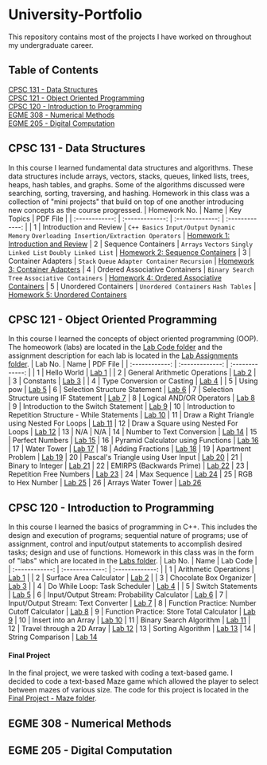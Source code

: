 # University-Portfolio
This repository contains most of the projects I have worked on throughout my undergraduate career.

## Table of Contents  
[CPSC 131 - Data Structures](#cpsc-131---data-structures)  
[CPSC 121 - Object Oriented Programming](#cpsc-121---object-oriented-programming)  
[CPSC 120 - Introduction to Programming](#cpsc-120---introduction-to-programming)  
[EGME 308 - Numerical Methods](#egme-308---numerical-methods)  
[EGME 205 - Digital Computation](#egme-205---digital-computation)    

## CPSC 131 - Data Structures
In this course I learned fundamental data structures and algorithms. These data structures include arrays, vectors, stacks, queues, linked lists, trees, heaps, hash tables, and graphs. Some of the algorithms discussed were searching, sorting, traversing, and hashing. Homework in this class was a collection of "mini projects" that build on top of one another introducing new concepts as the course progressed.
| Homework No. | Name | Key Topics | PDF File |
| :------------: | :-------------: | :-------------: | :-------------: |
| 1 | Introduction and Review | `C++ Basics` `Input/Output` `Dynamic Memory` `Overloading Insertion/Extraction Operators` | [Homework 1: Introduction and Review](https://github.com/skelkelian/University-Portfolio/blob/main/CPSC%20131%20-%20Data%20Structures/Homework%201%20-%20Student%20Files/Introduction%20%26%20Review%20Project.pdf)
| 2 | Sequence Containers | `Arrays` `Vectors` `Singly Linked List` `Doubly Linked List` | [Homework 2: Sequence Containers](https://github.com/skelkelian/University-Portfolio/blob/main/CPSC%20131%20-%20Data%20Structures/Homework%202%20-%20Student%20Files/Sequence%20Containers%20Homework.pdf)
| 3 | Container Adapters | `Stack` `Queue` `Adapter Container` `Recursion` | [Homework 3: Container Adapters](https://github.com/skelkelian/University-Portfolio/blob/main/CPSC%20131%20-%20Data%20Structures/Homework%203%20-%20Student%20Files/Container%20Adapters%20Homework.pdf)
| 4 | Ordered Associative Containers | `Binary Search Tree` `Associative Containers` | [Homework 4: Ordered Associative Containers](https://github.com/skelkelian/University-Portfolio/blob/main/CPSC%20131%20-%20Data%20Structures/Homework%204%20-%20Student%20Files/Associative%20Containers%20Homework.pdf)
| 5 | Unordered Containers | `Unordered Containers` `Hash Tables` | [Homework 5: Unordered Containers](https://github.com/skelkelian/University-Portfolio/blob/main/CPSC%20131%20-%20Data%20Structures/Homework%205%20-%20Student%20Files/Unordered%20Containers%20Homework.pdf)


## CPSC 121 - Object Oriented Programming
In this course I learned the concepts of object oriented programming (OOP). The homeowork (labs) are located in the [Lab Code folder](https://github.com/skelkelian/University-Portfolio/tree/main/CPSC%20121%20-%20Object%20Oriented%20Programming/Lab%20Code) and the assignment description for each lab is located in the [Lab Assignments folder](https://github.com/skelkelian/University-Portfolio/tree/main/CPSC%20121%20-%20Object%20Oriented%20Programming/Lab%20Assignments).
| Lab No. | Name | PDF File |
| :------------: | :-------------: | :-------------: |
| 1 | Hello World | [Lab 1](https://github.com/skelkelian/University-Portfolio/blob/main/CPSC%20121%20-%20Object%20Oriented%20Programming/Lab%20Assignments/Lab%201.pdf) |
| 2 | General Arithmetic Operations | [Lab 2](https://github.com/skelkelian/University-Portfolio/blob/main/CPSC%20121%20-%20Object%20Oriented%20Programming/Lab%20Assignments/Lab%202.pdf) |
| 3 | Constants | [Lab 3](https://github.com/skelkelian/University-Portfolio/blob/main/CPSC%20121%20-%20Object%20Oriented%20Programming/Lab%20Assignments/Lab%203%20Constants.pdf) |
| 4 | Type Conversion or Casting | [Lab 4](https://github.com/skelkelian/University-Portfolio/blob/main/CPSC%20121%20-%20Object%20Oriented%20Programming/Lab%20Assignments/Lab%204%20Type%20Conversion%20or%20Casting.pdf) |
| 5 | Using pow | [Lab 5](https://github.com/skelkelian/University-Portfolio/blob/main/CPSC%20121%20-%20Object%20Oriented%20Programming/Lab%20Assignments/Lab%205%20Using%20pow.pdf)
| 6 | Selection Structure Statement | [Lab 6](https://github.com/skelkelian/University-Portfolio/blob/main/CPSC%20121%20-%20Object%20Oriented%20Programming/Lab%20Assignments/Lab%206%20Selection%20Structure.pdf)
| 7 | Selection Structure using IF Statement | [Lab 7](https://github.com/skelkelian/University-Portfolio/blob/main/CPSC%20121%20-%20Object%20Oriented%20Programming/Lab%20Assignments/Lab%207%20Selection%20Structure.pdf)
| 8 | Logical AND/OR Operators | [Lab 8](https://github.com/skelkelian/University-Portfolio/blob/main/CPSC%20121%20-%20Object%20Oriented%20Programming/Lab%20Assignments/Lab%208%20Logical%20AND%20OR.pdf)
| 9 | Introduction to the Switch Statement | [Lab 9](https://github.com/skelkelian/University-Portfolio/blob/main/CPSC%20121%20-%20Object%20Oriented%20Programming/Lab%20Assignments/Lab%209%20Switch%20Statement.pdf)
| 10 | Introduction to Repetition Structure - While Statements | [Lab 10](https://github.com/skelkelian/University-Portfolio/blob/main/CPSC%20121%20-%20Object%20Oriented%20Programming/Lab%20Assignments/Lab%2010%20Intro%20To%20Repetition%20Structure.pdf)
| 11 | Draw a Right Triangle using Nested For Loops | [Lab 11](https://github.com/skelkelian/University-Portfolio/blob/main/CPSC%20121%20-%20Object%20Oriented%20Programming/Lab%20Assignments/Lab%2011%20Draw%20a%20right%20triangle%20with%20nest%20loops.pdf)
| 12 | Draw a Square using Nested For Loops | [Lab 12](https://github.com/skelkelian/University-Portfolio/blob/main/CPSC%20121%20-%20Object%20Oriented%20Programming/Lab%20Assignments/Lab%2012%20Repetition%20Strucuture%20-%20For%20Statement%20-%20Draw%20A%20Square.pdf)
| 13 | N/A | N/A
| 14 | Number to Text Conversion | [Lab 14](https://github.com/skelkelian/University-Portfolio/blob/main/CPSC%20121%20-%20Object%20Oriented%20Programming/Lab%20Assignments/Lab%2014%20Check%20writing%20program.pdf)
| 15 | Perfect Numbers | [Lab 15](https://github.com/skelkelian/University-Portfolio/blob/main/CPSC%20121%20-%20Object%20Oriented%20Programming/Lab%20Assignments/Lab%2015%20Strings%20-%20Perfect%20Numbers.pdf)
| 16 | Pyramid Calculator using Functions | [Lab 16](https://github.com/skelkelian/University-Portfolio/blob/main/CPSC%20121%20-%20Object%20Oriented%20Programming/Lab%20Assignments/Lab%2016%20Functions%20-%20Create%20a%20pyramid%20calculator.pdf)
| 17 | Water Tower | [Lab 17](https://github.com/skelkelian/University-Portfolio/blob/main/CPSC%20121%20-%20Object%20Oriented%20Programming/Lab%20Assignments/Lab%2017%20Water%20Tower%20Project.pdf)
| 18 | Adding Fractions | [Lab 18](https://github.com/skelkelian/University-Portfolio/blob/main/CPSC%20121%20-%20Object%20Oriented%20Programming/Lab%20Assignments/Lab%2018%20Adding%20Fractions.pdf)
| 19 | Apartment Problem | [Lab 19](https://github.com/skelkelian/University-Portfolio/blob/main/CPSC%20121%20-%20Object%20Oriented%20Programming/Lab%20Assignments/Lab%2019%20Apartment%20Problem%20Project.pdf)
| 20 | Pascal's Triangle using User Input | [Lab 20](https://github.com/skelkelian/University-Portfolio/blob/main/CPSC%20121%20-%20Object%20Oriented%20Programming/Lab%20Assignments/Lab%2020%20Pascal%20Triangle.pdf)
| 21 | Binary to Integer | [Lab 21](https://github.com/skelkelian/University-Portfolio/blob/main/CPSC%20121%20-%20Object%20Oriented%20Programming/Lab%20Assignments/Lab%2021%20Binary%20to%20Integer%20Project.pdf)
| 22 | EMIRPS (Backwards Prime) | [Lab 22](https://github.com/skelkelian/University-Portfolio/blob/main/CPSC%20121%20-%20Object%20Oriented%20Programming/Lab%20Assignments/Lab%2022%20-%20Emirps%20Project.pdf)
| 23 | Repetition Free Numbers | [Lab 23](https://github.com/skelkelian/University-Portfolio/blob/main/CPSC%20121%20-%20Object%20Oriented%20Programming/Lab%20Assignments/Lab%2023%20Repetition%20Free%20Numbers.pdf)
| 24 | Max Sequence | [Lab 24](https://github.com/skelkelian/University-Portfolio/blob/main/CPSC%20121%20-%20Object%20Oriented%20Programming/Lab%20Assignments/Lab%2024%20Max%20Sequence%20Project.pdf)
| 25 | RGB to Hex Number | [Lab 25](https://github.com/skelkelian/University-Portfolio/blob/main/CPSC%20121%20-%20Object%20Oriented%20Programming/Lab%20Assignments/Lab%2025%20RGB%20to%20Hex%20Number.pdf)
| 26 | Arrays Water Tower | [Lab 26](https://github.com/skelkelian/University-Portfolio/blob/main/CPSC%20121%20-%20Object%20Oriented%20Programming/Lab%20Assignments/Lab%2026%20Arrays%20Water%20Tower.pdf)

## CPSC 120 - Introduction to Programming
In this course I learned the basics of programming in C++. This includes the design and execution of programs; sequential nature of programs; use of assignment, control and input/output statements to accomplish desired tasks; design and use of functions. Homework in this class was in the form of "labs" which are located in the [Labs folder](https://github.com/skelkelian/University-Portfolio/tree/main/CPSC%20120%20-%20Introduction%20to%20Programming).
| Lab No. | Name | Lab Code |
| :------------: | :-------------: | :-------------: |
| 1 | Arithmetic Operations | [Lab 1](https://github.com/skelkelian/University-Portfolio/blob/main/CPSC%20120%20-%20Introduction%20to%20Programming/Labs/lab%201.cpp) |
| 2 | Surface Area Calculator | [Lab 2](https://github.com/skelkelian/University-Portfolio/blob/main/CPSC%20120%20-%20Introduction%20to%20Programming/Labs/lab%202.cpp) |
| 3 | Chocolate Box Organizer | [Lab 3](https://github.com/skelkelian/University-Portfolio/blob/main/CPSC%20120%20-%20Introduction%20to%20Programming/Labs/lab%203.cpp) |
| 4 | Do While Loop: Task Scheduler | [Lab 4](https://github.com/skelkelian/University-Portfolio/blob/main/CPSC%20120%20-%20Introduction%20to%20Programming/Labs/lab%204.cpp) |
| 5 | Switch Statements | [Lab 5](https://github.com/skelkelian/University-Portfolio/blob/main/CPSC%20120%20-%20Introduction%20to%20Programming/Labs/lab%205.cpp)
| 6 | Input/Output Stream: Probability Calculator | [Lab 6](https://github.com/skelkelian/University-Portfolio/blob/main/CPSC%20120%20-%20Introduction%20to%20Programming/Labs/lab%206.cpp)
| 7 | Input/Output Stream: Text Converter | [Lab 7](https://github.com/skelkelian/University-Portfolio/blob/main/CPSC%20120%20-%20Introduction%20to%20Programming/Labs/lab%207.cpp)
| 8 | Function Practice: Number Cutoff Calculator | [Lab 8](https://github.com/skelkelian/University-Portfolio/blob/main/CPSC%20120%20-%20Introduction%20to%20Programming/Labs/lab%208.cpp)
| 9 | Function Practice: Store Total Calculator | [Lab 9](https://github.com/skelkelian/University-Portfolio/blob/main/CPSC%20120%20-%20Introduction%20to%20Programming/Labs/lab%209.cpp)
| 10 | Insert into an Array | [Lab 10](https://github.com/skelkelian/University-Portfolio/blob/main/CPSC%20120%20-%20Introduction%20to%20Programming/Labs/lab%2010.cpp)
| 11 | Binary Search Algorithm | [Lab 11](https://github.com/skelkelian/University-Portfolio/blob/main/CPSC%20120%20-%20Introduction%20to%20Programming/Labs/lab%2011.cpp)
| 12 | Travel through a 2D Array | [Lab 12](https://github.com/skelkelian/University-Portfolio/blob/main/CPSC%20120%20-%20Introduction%20to%20Programming/Labs/lab%2012.cpp)
| 13 | Sorting Algorithm | [Lab 13](https://github.com/skelkelian/University-Portfolio/blob/main/CPSC%20120%20-%20Introduction%20to%20Programming/Labs/lab%2013.cpp)
| 14 | String Comparison | [Lab 14](https://github.com/skelkelian/University-Portfolio/blob/main/CPSC%20120%20-%20Introduction%20to%20Programming/Labs/lab%2014.cpp)

#### Final Project
In the final project, we were tasked with coding a text-based game. I decided to code a text-based Maze game which allowed the player to select between mazes of various size. The code for this project is located in the [Final Project - Maze folder](https://github.com/skelkelian/University-Portfolio/tree/main/CPSC%20120%20-%20Introduction%20to%20Programming/Final%20Project%20-%20Maze).

## EGME 308 - Numerical Methods

## EGME 205 - Digital Computation

